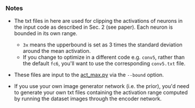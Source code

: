 ### Notes

* The txt files in here are used for clipping the activations of neurons in the input code as described in Sec. 2 (see paper). 
Each neuron is bounded in its own range.

  * `3x` means the upperbound is set as 3 times the standard deviation around the mean activation.
  * If you change to optimize in a different code e.g. `conv5`, rather than the default `fc6`, you'll want to use the corresponding `conv5.txt` file.

* These files are input to the [act_max.py](https://github.com/Evolving-AI-Lab/synthesizing/blob/master/act_max.py) via the `--bound` option.
* If you use your own image generator network (i.e. the prior), you'd need to generate your own txt files containing the activation range computed by running the dataset images through the encoder network.
  
